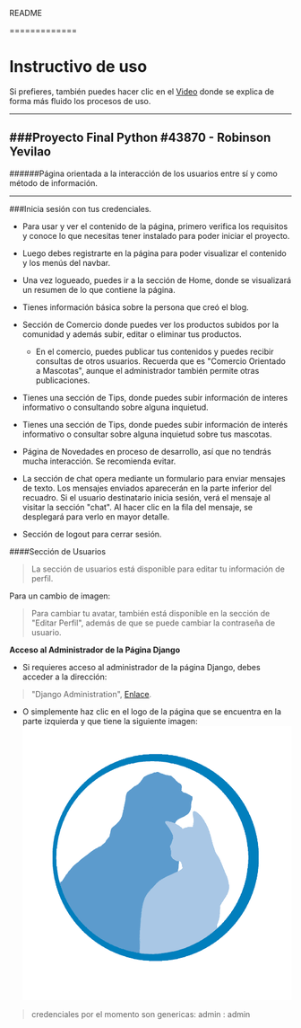 README

=============

# Instructivo de uso
 Si prefieres, también puedes hacer clic en el [Video](https://youtube "Youtube") donde se explica de forma más fluido los procesos de uso.

-------------
###Proyecto Final Python #43870 - Robinson Yevilao
-------------
######Página orientada a la interacción de los usuarios entre sí y como método de información.

-------------

###Inicia sesión con tus credenciales.

- Para usar y ver el contenido de la página, primero verifica los requisitos y conoce lo que necesitas tener instalado para poder iniciar el proyecto.

- Luego debes registrarte en la página para poder visualizar el contenido y los menús del navbar.

- Una vez logueado, puedes ir a la sección de Home, donde se visualizará un resumen de lo que contiene la página.

- Tienes información básica sobre la persona que creó el blog.

- Sección de Comercio donde puedes ver los productos subidos por la comunidad y además subir, editar o eliminar tus productos.
	- En el comercio, puedes publicar tus contenidos y puedes recibir consultas de otros usuarios. Recuerda que es "Comercio Orientado a Mascotas", aunque el administrador también permite otras publicaciones.

- Tienes una sección de Tips, donde puedes subir información de interes informativo o consultando sobre alguna inquietud.

- Tienes una sección de Tips, donde puedes subir información de interés informativo o consultar sobre alguna inquietud sobre tus mascotas.

- Página de Novedades en proceso de desarrollo, así que no tendrás mucha interacción. Se recomienda evitar.

- La sección de chat opera mediante un formulario para enviar mensajes de texto. Los mensajes enviados aparecerán en la parte inferior del recuadro. Si el usuario destinatario inicia sesión, verá el mensaje al visitar la sección "chat". Al hacer clic en la fila del mensaje, se desplegará para verlo en mayor detalle.

- Sección de logout para cerrar sesión.


####Sección de Usuarios
> La sección de usuarios está disponible para editar tu información de perfil.

Para un cambio de imagen:
> Para cambiar tu avatar, también está disponible en la sección de "Editar Perfil", además de que se puede cambiar la contraseña de usuario.


**Acceso al Administrador de la Página Django**

 - Si requieres acceso al administrador de la página Django, debes acceder a la dirección:  
 > "Django Administration", [Enlace](http://127.0.0.1:8000/admin/login/?next=/admin/).

- O simplemente haz clic en el logo de la página que se encuentra en la parte izquierda y que tiene la siguiente imagen:
![Imagen del Logo](https://github.com/Robinson555/Tercera_Pre-EntregaYevilao/blob/main/proyecto/AppProyecto/static/AppProyecto/assets/img/logohome.png)

>credenciales por el momento son genericas: 
> admin : admin
